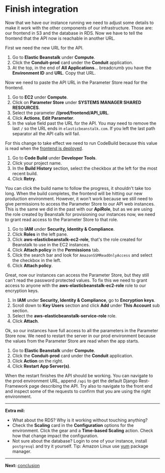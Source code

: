 # Finish integration

Now that we have our instance running we need to adjust some details to make it work with the other components of our infrastructure. Those are: our frontend in S3 and the database in RDS. Now we have to tell the frontend that the API now is reachable in another URL.

First we need the new URL for the API.

1. Go to **Elastic Beanstalk** under **Compute**.
2. Click the **Conduit-prod** card under the **Conduit** application.
3. At the top, in the end of **All Applications**... breadcrumb you have the **Environment ID** and **URL**. Copy that URL.

Now we need to paste the API URL in the Parameter Store read for the frontend.

1. Go to **EC2** under **Compute**.
2. Click on **Parameter Store** under **SYSTEMS MANAGER SHARED RESOURCES**.
3. Select the parameter **/<your-name>/prod/frontend/API_URL**.
4. Click **Actions**, **Edit Parameter**.
5. In the value field past the URL for the API. You may need to remove the last `/` so the URL ends in `elasticbeanstalk.com`. If you left the last path separator all the API calls will fail.

For this change to take effect we need to run CodeBuild because this value is read when the [frontend is deployed](buildspec.frontend.yml).

1. Go to **Code Build** under **Developer Tools**.
2. Click your project name.
3. In the **Build History** section, select the checkbox at the left for the most recent build.
4. Click **Retry**.

You can click the build name to follow the progress, it shouldn't take too long. When the build completes, the frontend will be hitting our new production environment. However, it won't work because we still need to give permissions to access the Parameter Store to our API web instances. This is the same we did in the past with our **ApiRole**, but as we are using the role created by Beanstalk for provisioning our instances now, we need to grant read access to the Parameter Store to that role.

1. Go to **IAM** under **Security, Identity & Compliance**.
2. Click **Roles** in the left pane.
3. Click **aws-elasticbeanstalk-ec2-role**, that's the role created for Beanstalk to use in the EC2 instances.
4. Click **Attach policy** in the **Permissions** tab.
5. Click the search bar and look for `AmazonSSMReadOnlyAccess` and select the checkbox in the left.
6. Click **Attach policy**.

Great, now our instances can access the Parameter Store, but they still can't read the password protected values. To fix this we need to grant access to anyone with the **aws-elasticbeanstalk-ec2-role** role to our encryption keys.

1. In **IAM** under **Security, Identity & Compliance**, go to **Encryption keys**.
2. Scroll down to **Key Users** section and click **Add** under **This Account** sub section.
3. Select the **aws-elasticbeanstalk-service-role** role.
4. Click **Attach**.

Ok, so our instances have full access to all the parameters in the Parameter Store now. We need to restart the server in our prod environment because the values from the Parameter Store are read when the app starts.

1. Go to **Elastic Beanstalk** under **Compute**.
2. Click the **Conduit-prod** card under the **Conduit** application.
3. Click **Action** on the right.
4. Click **Restart App Server(s)**.

When the restart finishes the API should be working. You can navigate to the prod environment URL, append `/api` to get the default Django Rest-Framework page describing the API. Try also to navigate to the front end and inspect some of the requests to confirm that you are using the right environment.

---
**Extra mil:**

- What about the RDS? Why is it working without touching anything?
- Check the **Scaling** card in the **Configuration** options for the environment. Click the gear and a **Time-based Scaling** action. Check how that change impact the configuration.
- Not sure about the database? Login to one of your instance, install `postgresql` and try it yourself. Tip: Amazon Linux use [yum](https://docs.aws.amazon.com/AWSEC2/latest/UserGuide/install-software.html) package manager.

---
**Next:** [conclusion](/workshop/beanstalk/04-conclusion.md)